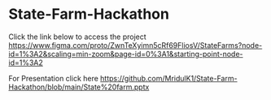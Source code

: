 # State-Farm-Hackathon
Click the link below to access the project
https://www.figma.com/proto/ZwnTeXyimn5cRf69FliosV/StateFarms?node-id=1%3A2&scaling=min-zoom&page-id=0%3A1&starting-point-node-id=1%3A2

For Presentation click here 
https://github.com/MridulK1/State-Farm-Hackathon/blob/main/State%20farm.pptx

